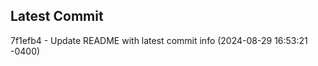 
## Latest Commit
7f1efb4 - Update README with latest commit info (2024-08-29 16:53:21 -0400) <Yunxi-Zhou>
